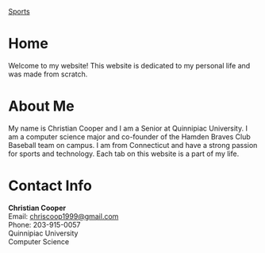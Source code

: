 [Sports](https://cacooper21.github.io/Sports)

# Home

Welcome to my website! This website is dedicated to my personal life and was made from scratch.

# About Me

My name is Christian Cooper and I am a Senior at Quinnipiac University. I am a computer science major and co-founder of the Hamden Braves Club Baseball team on campus. I am from Connecticut and have a strong passion for sports and technology. Each tab on this website is a part of my life.

# Contact Info

**Christian Cooper**
<br />
Email: chriscoop1999@gmail.com
<br />
Phone: 203-915-0057
<br />
Quinnipiac University
<br />
Computer Science
